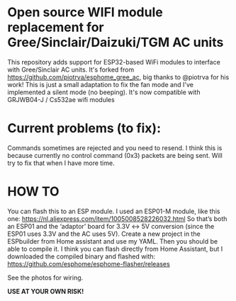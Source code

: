 # Open source WIFI module replacement for Gree/Sinclair/Daizuki/TGM AC units
This repository adds support for ESP32-based WiFi modules to interface with Gree/Sinclair AC units.
It's forked from https://github.com/piotrva/esphome_gree_ac, big thanks to @piotrva for his work!
This is just a small adaptation to fix the fan mode and I've implemented a silent mode (no beeping).
It's now compatible with GRJWB04-J / Cs532ae wifi modules

# Current problems (to fix): 
Commands sometimes are rejected and you need to resend. I think this is because currently no control
command (0x3) packets are being sent. Will try to fix that when I have more time.

# HOW TO 
You can flash this to an ESP module. I used an ESP01-M module, like this one:
https://nl.aliexpress.com/item/1005008528226032.html
So that’s both an ESP01 and the ‘adaptor’ board for 3.3V ↔ 5V conversion (since the ESP01 uses 3.3V and the AC uses 5V).
Create a new project in the ESPbuilder from Home assistant and use my YAML.
Then you should be able to compile it. I think you can flash directly from Home Assistant,
but I downloaded the compiled binary and flashed with: https://github.com/esphome/esphome-flasher/releases

See the photos for wiring.

**USE AT YOUR OWN RISK!**
